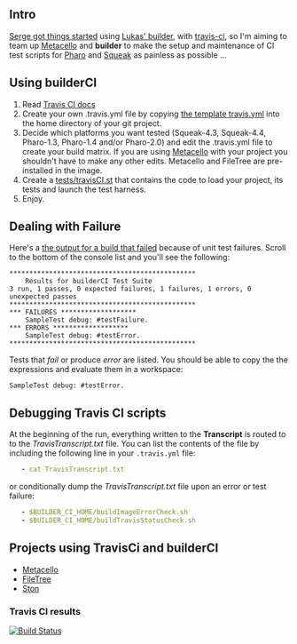 ## Intro
[Serge got things started](https://github.com/SergeStinckwich/PlayerST) 
using [Lukas' builder](https://github.com/renggli/builder), with [travis-ci](http://travis-ci.org/), so I'm aiming
to team up [Metacello](https://github.com/dalehenrich/metacello-work) and **builder** to make the 
setup and maintenance of CI test scripts for [Pharo](http://www.pharo-project.org/home) 
and [Squeak](http://www.squeak.org/) as painless as possible ...

## Using builderCI

1. Read [Travis CI docs](http://about.travis-ci.org/docs/)
2. Create your own .travis.yml file by copying [the template travis.yml][1] into the 
   home directory of your git project. 
3. Decide which platforms you want tested (Squeak-4.3, Squeak-4.4, Pharo-1.3, Pharo-1.4 and/or Pharo-2.0) and edit the .travis.yml 
   file to create your build matrix. If you 
   are using [Metacello][3] with your project you shouldn't have to make any other edits. Metacello
   and FileTree are pre-installed in the image.
3. Create a [tests/travisCI.st][2] that contains the code to load your project, its tests and launch 
   the test harness.
4. Enjoy.

## Dealing with Failure

Here's a [the output for a build that failed][4] because of unit test failures. Scroll to
the bottom of the console list and you'll see the following:

```
***********************************************
	Results for builderCI Test Suite
3 run, 1 passes, 0 expected failures, 1 failures, 1 errors, 0 unexpected passes
***********************************************
*** FAILURES *******************
	SampleTest debug: #testFailure.
*** ERRORS *******************
	SampleTest debug: #testError.
***********************************************
```

Tests that *fail* or produce *error* are listed. You should be able to
copy the the expressions and evaluate them in a workspace:

```Smalltalk
SampleTest debug: #testError.
```

## Debugging Travis CI scripts

At the beginning of the run, everything written to the **Transcript** is routed to to the *TravisTranscript.txt* file. You can list the contents of the file by including the following line in your `.travis.yml` file:

```yml
   - cat TravisTranscript.txt
```

or conditionally dump the *TravisTranscript.txt* file upon an error or
test failure:

```yml
   - $BUILDER_CI_HOME/buildImageErrorCheck.sh
   - $BUILDER_CI_HOME/buildTravisStatusCheck.sh
```

## Projects using TravisCi and builderCI

* [Metacello](https://github.com/dalehenrich/metacello-work)
* [FileTree](https://github.com/dalehenrich/filetree)
* [Ston](https://github.com/dalehenrich/ston)

### Travis CI results

[![Build Status](https://secure.travis-ci.org/dalehenrich/builderCI.png?branch=master)](http://travis-ci.org/dalehenrich/builderCI)

[1]: https://github.com/dalehenrich/builderCI/blob/master/templates/travis.yml
[2]: https://github.com/dalehenrich/builderCI/blob/master/templates/travisCI.st
[3]: https://github.com/dalehenrich/metacello-work/blob/master/README.md
[4]: http://travis-ci.org/#!/dalehenrich/sample/jobs/1647159

